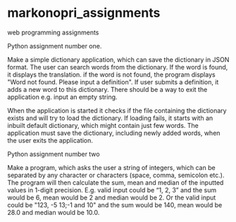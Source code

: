 # markonopri_assignments
web programming assignments

Python assignment number one.

Make a simple dictionary application, which can save the dictionary in JSON format. The user can search words from the dictionary. If the word is found, it displays the translation. if the word is not found, the program displays "Word not found. Please input a definition". If user submits a definition, it adds a new word to this dictionary. There should be a way to exit the application e.g. input an empty string.

When the application is started it checks if the file containing the dictionary exists and will try to load the dictionary. If loading fails, it starts with an inbuilt default dictionary, which might contain just few words. The application must save the dictionary, including newly added words, when the user exits the application.

Python assignment number two

Make a program, which asks the user a string of integers, which can be separated by any character or characters (space, comma, semicolon etc.). The program will then calculate the sum, mean and median of the inputted values in 1-digit precision. E.g. valid input could be “1, 2, 3” and the sum would be 6, mean would be 2 and median would be 2. Or the valid input could be "123, -5 13;-1 and 10" and the sum would be 140, mean would be 28.0 and median would be 10.0.
